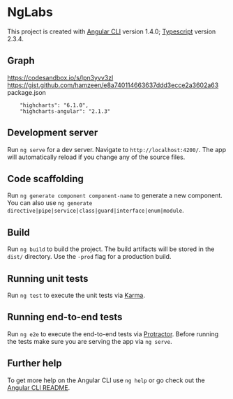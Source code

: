 # NgLabs

This project is created with [Angular CLI](https://github.com/angular/angular-cli) version 1.4.0; [Typescript](https://www.typescriptlang.org) version 2.3.4.

## Graph
https://codesandbox.io/s/lpn3yvv3zl
https://gist.github.com/hamzeen/e8a740114663637ddd3ecce2a3602a63
package.json
```    
    "highcharts": "6.1.0",
    "highcharts-angular": "2.1.3"
```

## Development server

Run `ng serve` for a dev server. Navigate to `http://localhost:4200/`. The app will automatically reload if you change any of the source files.

## Code scaffolding

Run `ng generate component component-name` to generate a new component. You can also use `ng generate directive|pipe|service|class|guard|interface|enum|module`.

## Build

Run `ng build` to build the project. The build artifacts will be stored in the `dist/` directory. Use the `-prod` flag for a production build.

## Running unit tests

Run `ng test` to execute the unit tests via [Karma](https://karma-runner.github.io).

## Running end-to-end tests

Run `ng e2e` to execute the end-to-end tests via [Protractor](http://www.protractortest.org/).
Before running the tests make sure you are serving the app via `ng serve`.

## Further help

To get more help on the Angular CLI use `ng help` or go check out the [Angular CLI README](https://github.com/angular/angular-cli/blob/master/README.md).
